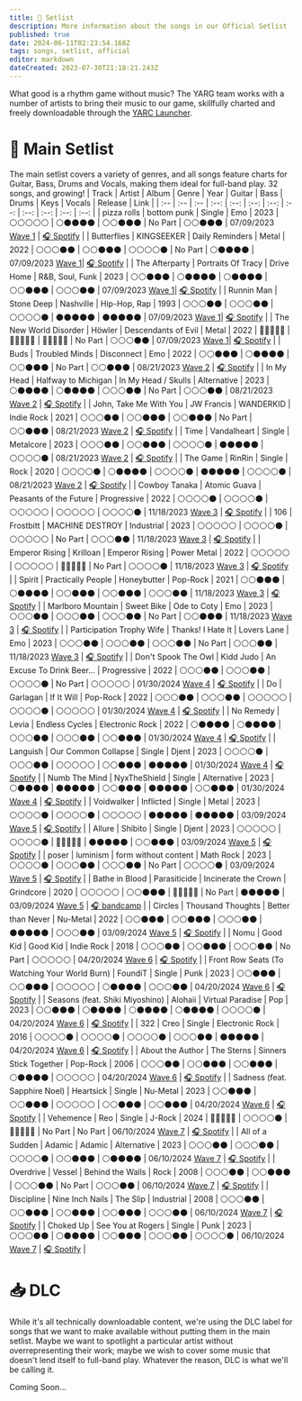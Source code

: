 ```yaml
---
title: 💽 Setlist
description: More information about the songs in our Official Setlist
published: true
date: 2024-06-11T02:23:54.168Z
tags: songs, setlist, official
editor: markdown
dateCreated: 2023-07-30T21:18:21.243Z
---
```


What good is a rhythm game without music?  The YARG team works with a number of artists to bring their music to our game, skillfully charted and freely downloadable through the [YARC Launcher](/launcher).

# 💽 Main Setlist
The main setlist covers a variety of genres, and all songs feature charts for Guitar, Bass, Drums and Vocals, making them ideal for full-band play.
32 songs, and growing!
| Track | Artist | Album | Genre | Year |  Guitar | Bass | Drums | Keys | Vocals | Release | Link |
| :-- | :-- | :-- | :--: | :--: | :--: | :--: | :--: | :--: | :--: | :--: | :--: |
| pizza rolls | bottom punk | Single | Emo | 2023 | ⚪⚪⚪⚪⚪ | ⚪⚫⚫⚫⚫ | ⚪⚪⚫⚫⚫ | No Part | ⚪⚪⚫⚫⚫ | 07/09/2023 [Wave 1](https://www.youtube.com/watch?v=Xk_HqhzvdgQ) | [🎧 Spotify](https://open.spotify.com/track/4fqnReVr3UWKT0tjtyt7Lb) |
| Butterflies | KINGSEEKER | Daily Reminders | Metal | 2022 | ⚪⚪⚪⚫⚫ | ⚪⚪⚫⚫⚫ | ⚪⚪⚪⚪⚫ | No Part | ⚪⚫⚫⚫⚫ | 07/09/2023 [Wave 1](https://www.youtube.com/watch?v=Xk_HqhzvdgQ)| [🎧 Spotify](https://open.spotify.com/track/0eFd0NmzbuvqUtUCmFyGHT) |
| The Afterparty | Portraits Of Tracy | Drive Home | R&B, Soul, Funk | 2023 | ⚪⚪⚫⚫⚫ | ⚪⚫⚫⚫⚫ | ⚪⚫⚫⚫⚫ | ⚪⚪⚫⚫⚫ | ⚪⚪⚪⚫⚫ | 07/09/2023 [Wave 1](https://www.youtube.com/watch?v=Xk_HqhzvdgQ)| [🎧 Spotify](https://open.spotify.com/track/18PhERYp4pOPUXax7LBzu5) |
| Runnin Man | Stone Deep | Nashville | Hip-Hop, Rap | 1993 | ⚪⚪⚪⚫⚫ | ⚪⚪⚪⚫⚫ | ⚪⚪⚪⚪⚫ | ⚫⚫⚫⚫⚫ | ⚫⚫⚫⚫⚫ | 07/09/2023 [Wave 1](https://www.youtube.com/watch?v=Xk_HqhzvdgQ)| [🎧 Spotify](https://open.spotify.com/track/7mhzzoA8702byGwU2taDdQ) |
| The New World Disorder | Höwler | Descendants of Evil | Metal | 2022 | 🔴🔴🔴🔴🔴 | 🔴🔴🔴🔴🔴 | 🔴🔴🔴🔴🔴 | No Part | ⚪⚪⚪⚫⚫ | 07/09/2023 [Wave 1](https://www.youtube.com/watch?v=Xk_HqhzvdgQ)| [🎧 Spotify](https://open.spotify.com/track/4qNAC8uOGRouZlrpbXQNTZ) |
| Buds | Troubled Minds | Disconnect | Emo | 2022 | ⚪⚪⚫⚫⚫ | ⚪⚫⚫⚫⚫ | ⚪⚪⚫⚫⚫ | No Part | ⚪⚪⚫⚫⚫ | 08/21/2023 [Wave 2](https://www.youtube.com/watch?v=UgH0etW5NYo) | [🎧 Spotify](https://open.spotify.com/track/0hzjRvaXFRckniGXUbPRT9) |
| In My Head | Halfway to Michigan | In My Head / Skulls | Alternative | 2023 | ⚪⚫⚫⚫⚫ | ⚪⚫⚫⚫⚫ | ⚪⚪⚪⚫⚫ | No Part | ⚪⚪⚪⚫⚫ | 08/21/2023 [Wave 2](https://www.youtube.com/watch?v=UgH0etW5NYo) | [🎧 Spotify](https://open.spotify.com/track/4sG5aaPrQw15nWzlHeF3Kr) |
| John, Take Me With You | JW Francis | WANDERKID | Indie Rock | 2021 | ⚪⚪⚪⚫⚫ | ⚪⚪⚫⚫⚫ | ⚪⚪⚫⚫⚫ | No Part | ⚪⚪⚫⚫⚫ | 08/21/2023 [Wave 2](https://www.youtube.com/watch?v=UgH0etW5NYo) | [🎧 Spotify](https://open.spotify.com/track/1IbJOWFjQgHYwwwD4ScyqN) |
| Time | Vandalheart | Single | Metalcore | 2023 | ⚪⚪⚪⚫⚫ | ⚪⚪⚫⚫⚫ | ⚪⚪⚪⚪⚫ | ⚫⚫⚫⚫⚫ | ⚪⚪⚪⚪⚫ | 08/21/2023 [Wave 2](https://www.youtube.com/watch?v=UgH0etW5NYo) | [🎧 Spotify](https://open.spotify.com/track/23vx5FVHf5TdPPNYClhY8P) |
| The Game | RinRin | Single | Rock | 2020 | ⚪⚪⚪⚪⚫ | ⚪⚫⚫⚫⚫ | ⚪⚪⚪⚪⚫ | ⚫⚫⚫⚫⚫ | ⚪⚪⚪⚪⚫ | 08/21/2023 [Wave 2](https://www.youtube.com/watch?v=UgH0etW5NYo) | [🎧 Spotify](https://open.spotify.com/track/4y5h4n6FiWjeUJ6zMxnr3d) |
| Cowboy Tanaka | Atomic Guava | Peasants of the Future | Progressive | 2022 | ⚪⚪⚪⚪⚫ | ⚪⚪⚪⚪⚫ | ⚪⚪⚪⚪⚪ | ⚪⚪⚪⚪⚪ | ⚪⚪⚪⚪⚫ | 11/18/2023 [Wave 3](https://www.youtube.com/watch?v=HuIqMeEZrmE) | [🎧 Spotify](https://open.spotify.com/track/3su5MMz7HwAYGsT2y4TdHW) |
| 106 | Frostbitt | MACHINE DESTROY | Industrial | 2023 | ⚪⚪⚪⚪⚪ | ⚪⚪⚪⚪⚫ | ⚪⚪⚪⚪⚪ | No Part | ⚪⚪⚪⚫⚫ | 11/18/2023 [Wave 3](https://www.youtube.com/watch?v=HuIqMeEZrmE) | [🎧 Spotify](https://open.spotify.com/track/5evqK5MU8IC5iFFM1m4Pgq) |
| Emperor Rising | Krilloan | Emperor Rising | Power Metal | 2022 | ⚪⚪⚪⚪⚪ | ⚪⚪⚪⚪⚪ | 🔴🔴🔴🔴🔴 | No Part | ⚪⚪⚪⚪⚫ | 11/18/2023 [Wave 3](https://www.youtube.com/watch?v=HuIqMeEZrmE) | [🎧 Spotify](https://open.spotify.com/track/4pSzT05EDcN34x5qwjVN6Z) |
| Spirit | Practically People | Honeybutter | Pop-Rock | 2021 | ⚪⚪⚫⚫⚫ | ⚪⚫⚫⚫⚫ | ⚪⚪⚫⚫⚫ | ⚪⚪⚫⚫⚫ | ⚪⚪⚪⚫⚫ | 11/18/2023 [Wave 3](https://www.youtube.com/watch?v=HuIqMeEZrmE) | [🎧 Spotify](https://open.spotify.com/track/5faerX7tgUYK04lfNMZbY7) |
| Marlboro Mountain | Sweet Bike | Ode to Coty | Emo | 2023 | ⚪⚪⚪⚫⚫ | ⚪⚪⚪⚫⚫ | ⚪⚪⚪⚫⚫ | No Part | ⚪⚪⚫⚫⚫ | 11/18/2023 [Wave 3](https://www.youtube.com/watch?v=HuIqMeEZrmE) | [🎧 Spotify](https://open.spotify.com/track/2cjBi7EPG76IhkMkwx4yK7) |
| Participation Trophy Wife | Thanks! I Hate It | Lovers Lane | Emo | 2023 | ⚪⚪⚪⚫⚫ | ⚪⚪⚪⚫⚫ | ⚪⚪⚪⚫⚫ | No Part | ⚪⚪⚪⚫⚫ | 11/18/2023 [Wave 3](https://www.youtube.com/watch?v=HuIqMeEZrmE) | [🎧 Spotify](https://open.spotify.com/track/2XSrgYYhvXtGDyXIxq7cLC) |
| Don't Spook The Owl | Kidd Judo | An Excuse To Drink Beer... | Progressive | 2022 | ⚪⚪⚪⚫⚫ | ⚪⚪⚪⚫⚫ | ⚪⚪⚪⚪⚫ | No Part | ⚪⚪⚪⚪⚪ | 01/30/2024 [Wave 4](https://www.youtube.com/watch?v=dnOX2NJk6LI) | [🎧 Spotify](https://open.spotify.com/track/5roBBDIu7L1Ttcg0ueeQCT) |
| Do | Garlagan | If It Will | Pop-Rock | 2022 | ⚪⚪⚪⚫⚫ | ⚪⚪⚪⚫⚫ | ⚪⚪⚪⚪⚪ | ⚪⚪⚪⚪⚫ | ⚪⚪⚪⚪⚪ | 01/30/2024 [Wave 4](https://www.youtube.com/watch?v=dnOX2NJk6LI) | [🎧 Spotify](https://open.spotify.com/track/3GfYZgMERs2qNPL94nwcq4) |
| No Remedy | Levia | Endless Cycles | Electronic Rock | 2022 | ⚪⚫⚫⚫⚫ | ⚪⚫⚫⚫⚫ | ⚪⚪⚪⚫⚫ | ⚪⚪⚪⚫⚫ | ⚪⚪⚫⚫⚫ | 01/30/2024 [Wave 4](https://www.youtube.com/watch?v=dnOX2NJk6LI) | [🎧 Spotify](https://open.spotify.com/track/0TLmESJhSsKWgz90wPTa3Q) |
| Languish | Our Common Collapse | Single | Djent | 2023 | ⚪⚪⚪⚪⚫ | ⚪⚪⚪⚫⚫ | ⚪⚪⚪⚪⚪ | ⚪⚪⚫⚫⚫ | ⚫⚫⚫⚫⚫ | 01/30/2024 [Wave 4](https://www.youtube.com/watch?v=dnOX2NJk6LI) | [🎧 Spotify](https://open.spotify.com/track/3eRvnOqDPIpmCFQTSQwyxb) |
| Numb The Mind | NyxTheShield | Single | Alternative | 2023 | ⚪⚫⚫⚫⚫ | ⚫⚫⚫⚫⚫ | ⚪⚪⚫⚫⚫ | ⚫⚫⚫⚫⚫ | ⚪⚪⚫⚫⚫ | 01/30/2024 [Wave 4](https://www.youtube.com/watch?v=dnOX2NJk6LI) | [🎧 Spotify](https://open.spotify.com/track/3rpcr9sCFhWUAytKZFXcNi) |
| Voidwalker | Inflicted | Single | Metal | 2023 | ⚪⚪⚪⚪⚫ | ⚪⚪⚪⚪⚫ | ⚪⚪⚪⚪⚪ | ⚫⚫⚫⚫⚫ | ⚫⚫⚫⚫⚫ | 03/09/2024 [Wave 5](https://www.youtube.com/watch?v=GSwb9KPa21k) | [🎧 Spotify](https://open.spotify.com/track/0LEcjSyHdTdDH2YX8EesG8) |
| Allure | Shibito | Single | Djent | 2023 | ⚪⚪⚪⚪⚪ | ⚪⚪⚪⚪⚫ | 🔴🔴🔴🔴🔴 | ⚫⚫⚫⚫⚫ | ⚪⚪⚫⚫⚫ | 03/09/2024 [Wave 5](https://www.youtube.com/watch?v=GSwb9KPa21k) | [🎧 Spotify](https://open.spotify.com/track/5teiE5nRb0sUFpcjSimMt6) |
| poser | luminism | form without content | Math Rock | 2023 | ⚪⚪⚪⚪⚫ | ⚪⚪⚪⚫⚫ | ⚪⚪⚪⚫⚫ | No Part | ⚪⚪⚪⚪⚫ | 03/09/2024 [Wave 5](https://www.youtube.com/watch?v=GSwb9KPa21k) | [🎧 Spotify](https://open.spotify.com/track/1Z9El0rFSlSdBKscNRU6Cu) |
| Bathe in Blood | Parasiticide | Incinerate the Crown | Grindcore | 2020 | ⚪⚪⚪⚪⚪ | ⚪⚪⚫⚫⚫ | 🔴🔴🔴🔴🔴 | No Part | ⚫⚫⚫⚫⚫ | 03/09/2024 [Wave 5](https://www.youtube.com/watch?v=GSwb9KPa21k) | [🎧 bandcamp](https://parasiticide.bandcamp.com/track/002-bathe-in-blood) |
| Circles | Thousand Thoughts | Better than Never | Nu-Metal | 2022 | ⚪⚪⚫⚫⚫ | ⚪⚪⚫⚫⚫ | ⚪⚪⚪⚫⚫ | ⚫⚫⚫⚫⚫ | ⚪⚪⚪⚫⚫ | 03/09/2024 [Wave 5](https://www.youtube.com/watch?v=GSwb9KPa21k) | [🎧 Spotify](https://open.spotify.com/track/1XQmXz5yzd4ZbhVdCs75zs) |
| Nomu | Good Kid | Good Kid | Indie Rock | 2018 | ⚪⚪⚪⚫⚫ | ⚪⚪⚫⚫⚫ | ⚪⚪⚪⚫⚫ | No Part | ⚪⚪⚪⚪⚪ | 04/20/2024 [Wave 6](https://www.youtube.com/watch?v=Qjsc-3hxwnU) | [🎧 Spotify](https://open.spotify.com/track/4AzWYzYn4fc7NQ6AQJ9l9J) |
| Front Row Seats (To Watching Your World Burn) | FoundiT | Single | Punk | 2023 | ⚪⚪⚫⚫⚫ | ⚪⚪⚫⚫⚫ | ⚪⚪⚪⚪⚪ | ⚪⚫⚫⚫⚫ | ⚪⚪⚪⚫⚫ | 04/20/2024 [Wave 6](https://www.youtube.com/watch?v=Qjsc-3hxwnU) | [🎧 Spotify](https://open.spotify.com/track/67QdOfpLg5uPjjaGc8QcC5) |
| Seasons (feat. Shiki Miyoshino) | Alohaii | Virtual Paradise | Pop | 2023 | ⚪⚪⚫⚫⚫ | ⚪⚫⚫⚫⚫ | ⚪⚫⚫⚫⚫ | ⚪⚫⚫⚫⚫ | ⚪⚪⚪⚪⚫ | 04/20/2024 [Wave 6](https://www.youtube.com/watch?v=Qjsc-3hxwnU) | [🎧 Spotify](https://open.spotify.com/track/6aUiLphVsi9ZIjpt3kRuEm) |
| 322 | Creo | Single | Electronic Rock | 2016 | ⚪⚪⚪⚪⚫ | ⚪⚪⚪⚪⚫ | ⚪⚪⚪⚪⚫ | ⚪⚪⚪⚫⚫ | ⚫⚫⚫⚫⚫ | 04/20/2024 [Wave 6](https://www.youtube.com/watch?v=Qjsc-3hxwnU) | [🎧 Spotify](https://open.spotify.com/track/62LzqBPmzShFzJgcI9aPHT) |
| About the Author | The Sterns | Sinners Stick Together | Pop-Rock | 2006 | ⚪⚪⚪⚫⚫ | ⚪⚪⚫⚫⚫ | ⚪⚪⚫⚫⚫ | ⚪⚫⚫⚫⚫ | ⚪⚪⚪⚪⚪ | 04/20/2024 [Wave 6](https://www.youtube.com/watch?v=Qjsc-3hxwnU) | [🎧 Spotify](https://open.spotify.com/track/7u2HgAJ5mxb5IHKGvj4DRp) |
| Sadness (feat. Sapphire Noel) | Heartsick | Single | Nu-Metal | 2023 | ⚪⚪⚫⚫⚫ | ⚪⚪⚫⚫⚫ | ⚪⚪⚪⚪⚪ | ⚪⚪⚫⚫⚫ | ⚪⚪⚫⚫⚫ | 04/20/2024 [Wave 6](https://www.youtube.com/watch?v=Qjsc-3hxwnU) | [🎧 Spotify](https://open.spotify.com/track/3nVsH2XHxkHJ6oX42eFCbh) |
| Vehemence | Reo | Single | J-Rock | 2024 | 🔴🔴🔴🔴🔴 | ⚪⚪⚪⚪⚫ | 🔴🔴🔴🔴🔴 | No Part | No Part | 06/10/2024 [Wave 7](https://youtu.be/M2UBkkk7GgA) | [🎧 Spotify](https://open.spotify.com/track/17nQQ0TKGm9d1d3y9NLaSz) |
| All of a Sudden | Adamic | Adamic | Alternative | 2023 | ⚪⚪⚪⚫⚫ | ⚪⚪⚪⚫⚫ | ⚪⚪⚪⚪⚫ | ⚪⚪⚫⚫⚫ | ⚪⚫⚫⚫⚫ | 06/10/2024 [Wave 7](https://youtu.be/M2UBkkk7GgA) | [🎧 Spotify](https://open.spotify.com/track/7FW7ez941HIGgE0nVU8vqh) |
| Overdrive | Vessel | Behind the Walls | Rock | 2008 | ⚪⚪⚪⚫⚫ | ⚪⚪⚫⚫⚫ | ⚪⚪⚪⚫⚫ | No Part | ⚪⚪⚪⚫⚫ | 06/10/2024 [Wave 7](https://youtu.be/M2UBkkk7GgA) | [🎧 Spotify](https://open.spotify.com/track/0EXh4UCmOmKRtm1qTqG8tc) |
| Discipline | Nine Inch Nails | The Slip | Industrial | 2008 | ⚪⚪⚪⚫⚫ | ⚪⚪⚫⚫⚫ | ⚪⚪⚫⚫⚫ | ⚪⚪⚫⚫⚫ | ⚪⚪⚪⚫⚫ | 06/10/2024 [Wave 7](https://youtu.be/M2UBkkk7GgA) | [🎧 Spotify](https://open.spotify.com/track/0Z4pLlygCvkTHmeQtYAbNH) |
| Choked Up | See You at Rogers | Single | Punk | 2023 | ⚪⚪⚪⚫⚫ | ⚪⚫⚫⚫⚫ | ⚪⚪⚫⚫⚫ | ⚪⚪⚪⚫⚫ | ⚪⚪⚪⚪⚫ | 06/10/2024 [Wave 7](https://youtu.be/M2UBkkk7GgA) | [🎧 Spotify](https://open.spotify.com/track/1ykrUNyOmL7oPs1jcx3Eob) |

# 📥 DLC
While it's all technically downloadable content, we're using the DLC label for songs that we want to make available without putting them in the main setlist. Maybe we want to spotlight a particular artist without overrepresenting their work; maybe we wish to cover some music that doesn't lend itself to full-band play. Whatever the reason, DLC is what we'll be calling it.

Coming Soon...


